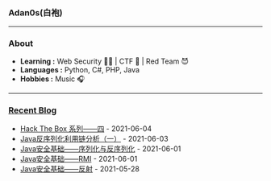 ### Adan0s(白袍) 

---------------------------------------------------------------------------------------------------------------------------------------------------------------------------------

### About

-  **Learning :** Web Security :man_student: | CTF :checkered_flag: | Red Team :smiling_imp:
-  **Languages :** Python, C#, PHP, Java 
-  **Hobbies :** Music :headphones:

---------------------------------------------------------------------------------------------------------------------------------------------------------------------------------

### [Recent Blog](https://eviladan0s.github.io/)

- [Hack The Box 系列——四](https://eviladan0s.github.io/2021/06/04/hackthebox-wp-4/) - 2021-06-04
- [Java反序列化利用链分析（一）](https://eviladan0s.github.io/2021/06/03/java-serialization-gadget-1/) - 2021-06-03
- [Java安全基础——序列化与反序列化](https://eviladan0s.github.io/2021/06/01/java-base-serialization/) - 2021-06-01
- [Java安全基础——RMI](https://eviladan0s.github.io/2021/06/01/java-base-rmi/) - 2021-06-01
- [Java安全基础——反射](https://eviladan0s.github.io/2021/05/28/java-base-reflect/) - 2021-05-28
